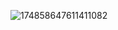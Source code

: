 ![174858647611411082](https://github.com/user-attachments/assets/ca1035b1-2caa-4672-8b50-1119ca073449)
